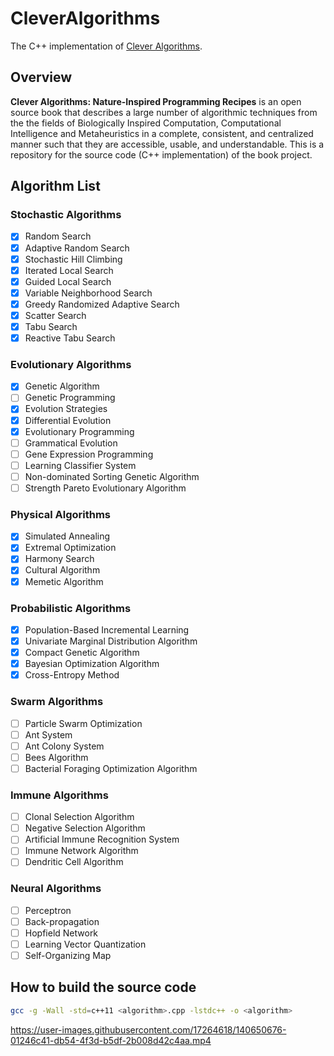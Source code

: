 # CleverAlgorithms

The C++ implementation of [Clever Algorithms](https://github.com/clever-algorithms/CleverAlgorithms).

## Overview

**Clever Algorithms: Nature-Inspired Programming Recipes** is an open source book that describes a large number of algorithmic techniques from the the fields of Biologically Inspired Computation, Computational Intelligence and Metaheuristics in a complete, consistent, and centralized manner such that they are accessible, usable, and understandable. This is a repository for the source code (C++ implementation) of the book project.

## Algorithm List

### Stochastic Algorithms

- [x] Random Search
- [x] Adaptive Random Search
- [x] Stochastic Hill Climbing
- [x] Iterated Local Search
- [x] Guided Local Search
- [x] Variable Neighborhood Search
- [x] Greedy Randomized Adaptive Search
- [x] Scatter Search
- [x] Tabu Search
- [x] Reactive Tabu Search

### Evolutionary Algorithms

- [x] Genetic Algorithm
- [ ] Genetic Programming
- [x] Evolution Strategies
- [x] Differential Evolution
- [x] Evolutionary Programming
- [ ] Grammatical Evolution
- [ ] Gene Expression Programming
- [ ] Learning Classifier System
- [ ] Non-dominated Sorting Genetic Algorithm
- [ ] Strength Pareto Evolutionary Algorithm

### Physical Algorithms

- [x] Simulated Annealing
- [x] Extremal Optimization
- [x] Harmony Search
- [x] Cultural Algorithm
- [x] Memetic Algorithm

### Probabilistic Algorithms

- [x] Population-Based Incremental Learning
- [x] Univariate Marginal Distribution Algorithm
- [x] Compact Genetic Algorithm
- [x] Bayesian Optimization Algorithm
- [x] Cross-Entropy Method

### Swarm Algorithms

- [ ] Particle Swarm Optimization
- [ ] Ant System
- [ ] Ant Colony System
- [ ] Bees Algorithm
- [ ] Bacterial Foraging Optimization Algorithm

### Immune Algorithms

- [ ] Clonal Selection Algorithm
- [ ] Negative Selection Algorithm
- [ ] Artificial Immune Recognition System
- [ ] Immune Network Algorithm
- [ ] Dendritic Cell Algorithm

### Neural Algorithms

- [ ] Perceptron
- [ ] Back-propagation
- [ ] Hopfield Network
- [ ] Learning Vector Quantization
- [ ] Self-Organizing Map

## How to build the source code

```bash
gcc -g -Wall -std=c++11 <algorithm>.cpp -lstdc++ -o <algorithm>
```

https://user-images.githubusercontent.com/17264618/140650676-01246c41-db54-4f3d-b5df-2b008d42c4aa.mp4
